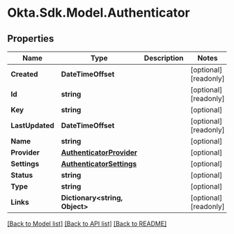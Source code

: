 # Okta.Sdk.Model.Authenticator

## Properties

Name | Type | Description | Notes
------------ | ------------- | ------------- | -------------
**Created** | **DateTimeOffset** |  | [optional] [readonly] 
**Id** | **string** |  | [optional] [readonly] 
**Key** | **string** |  | [optional] 
**LastUpdated** | **DateTimeOffset** |  | [optional] [readonly] 
**Name** | **string** |  | [optional] 
**Provider** | [**AuthenticatorProvider**](AuthenticatorProvider.md) |  | [optional] 
**Settings** | [**AuthenticatorSettings**](AuthenticatorSettings.md) |  | [optional] 
**Status** | **string** |  | [optional] 
**Type** | **string** |  | [optional] 
**Links** | **Dictionary&lt;string, Object&gt;** |  | [optional] [readonly] 

[[Back to Model list]](../README.md#documentation-for-models) [[Back to API list]](../README.md#documentation-for-api-endpoints) [[Back to README]](../README.md)

